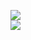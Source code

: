 [![](https://img.shields.io/badge/Made%20With-Github%20Spray-lightgrey.svg?style=for-the-badge&logo=github)](https://github.com/Annihil/github-spray#8554)  
[![](https://i.imgur.com/2DrTn0Z.gif)](https://github.com/Annihil/github-spray)
